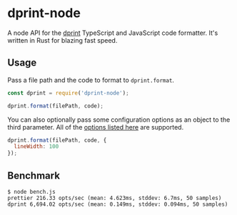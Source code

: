 # dprint-node

A node API for the [dprint](https://dprint.dev) TypeScript and JavaScript code formatter. It's written in Rust for blazing fast speed.

## Usage

Pass a file path and the code to format to `dprint.format`.

```js
const dprint = require('dprint-node');

dprint.format(filePath, code);
```

You can also optionally pass some configuration options as an object to the third parameter. All of the [options listed here](https://dprint.dev/plugins/typescript/config/) are supported.

```js
dprint.format(filePath, code, {
  lineWidth: 100
});
```

## Benchmark

```
$ node bench.js
prettier 216.33 opts/sec (mean: 4.623ms, stddev: 6.7ms, 50 samples)
dprint 6,694.02 opts/sec (mean: 0.149ms, stddev: 0.094ms, 50 samples)
```
